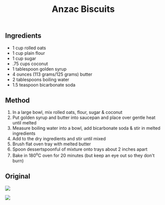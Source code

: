 ﻿---
backlinks:
- title: Recipes
  url: /sense/Recipes/recipes.html
title: Anzac Biscuits
---
## Ingredients

- 1 cup rolled oats
- 1 cup plain flour
- 1 cup sugar
- .75 cups coconut
- 1 tablespoon golden syrup
- 4 ounces (113 grams/125 grams) butter
- 2 tablespoons boiling water
- 1.5 teaspoon bicarbonate soda

## Method

1. In a large bowl, mix rolled oats, flour, sugar & coconut
2. Put golden syrup and butter into saucepan and place over gentle heat until melted
3. Measure boiling water into a bowl, add bicarbonate soda & stir in melted ingredients
4. Add to the dry ingredients and stir until mixed
5. Brush flat oven tray with melted butter
6. Spoon dessertspoonful of mixture onto trays about 2 inches apart
7. Bake in 180<sup>o</sup>C oven for 20 minutes (but keep an eye out so they don't burn)


## Original

![](https://djon.es/assets/memex/sense/Recipes/images/anzacBiscuits.png)

![](https://djon.es/assets/memex/sense/Recipes/images/anzacBiscuits2.png)